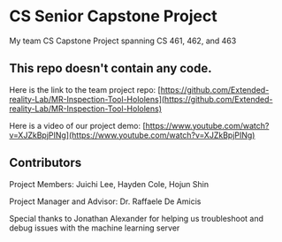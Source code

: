 # CS Senior Capstone Project
 My team CS Capstone Project spanning CS 461, 462, and 463
 
 <h2>This repo doesn't contain any code. </h2>
 
 Here is the link to the team project repo: [https://github.com/Extended-reality-Lab/MR-Inspection-Tool-Hololens](https://github.com/Extended-reality-Lab/MR-Inspection-Tool-Hololens)
 
 Here is a video of our project demo: [https://www.youtube.com/watch?v=XJZkBpjPINg](https://www.youtube.com/watch?v=XJZkBpjPINg)
 
 <h2> Contributors </h2>
 Project Members: Juichi Lee, Hayden Cole, Hojun Shin
 
 Project Manager and Advisor: Dr. Raffaele De Amicis
 
 Special thanks to Jonathan Alexander for helping us troubleshoot and debug issues with the machine learning server
